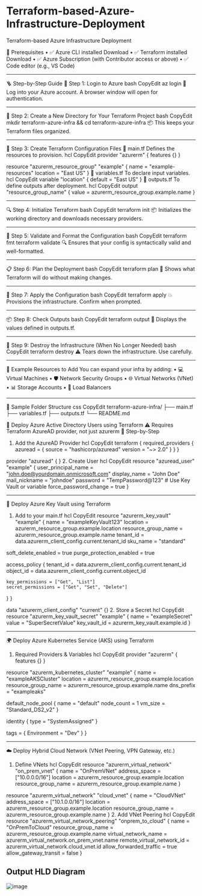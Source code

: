 # Terraform-based-Azure-Infrastructure-Deployment
Terraform-based Azure Infrastructure Deployment 

🧰 Prerequisites
•	✅ Azure CLI installed Download
•	✅ Terraform installed Download
•	✅ Azure Subscription (with Contributor access or above)
•	✅ Code editor (e.g., VS Code)
________________________________________
🪜 Step-by-Step Guide
🧾 Step 1: Login to Azure
bash
CopyEdit
az login
🔐 Log into your Azure account. A browser window will open for authentication.
________________________________________
📁 Step 2: Create a New Directory for Your Terraform Project
bash
CopyEdit
mkdir terraform-azure-infra && cd terraform-azure-infra
📦 This keeps your Terraform files organized.
________________________________________
📄 Step 3: Create Terraform Configuration Files
🔹 main.tf
Defines the resources to provision.
hcl
CopyEdit
provider "azurerm" {
  features {}
}

resource "azurerm_resource_group" "example" {
  name     = "example-resources"
  location = "East US"
}
🔹 variables.tf
To declare input variables.
hcl
CopyEdit
variable "location" {
  default = "East US"
}
🔹 outputs.tf
To define outputs after deployment.
hcl
CopyEdit
output "resource_group_name" {
  value = azurerm_resource_group.example.name
}
________________________________________
🔍 Step 4: Initialize Terraform
bash
CopyEdit
terraform init
📦 Initializes the working directory and downloads necessary providers.
________________________________________
📝 Step 5: Validate and Format the Configuration
bash
CopyEdit
terraform fmt
terraform validate
🔍 Ensures that your config is syntactically valid and well-formatted.
________________________________________
📋 Step 6: Plan the Deployment
bash
CopyEdit
terraform plan
🔎 Shows what Terraform will do without making changes.
________________________________________
🚀 Step 7: Apply the Configuration
bash
CopyEdit
terraform apply
💥 Provisions the infrastructure. Confirm when prompted.
________________________________________
📦 Step 8: Check Outputs
bash
CopyEdit
terraform output
📄 Displays the values defined in outputs.tf.
________________________________________
🧹 Step 9: Destroy the Infrastructure (When No Longer Needed)
bash
CopyEdit
terraform destroy
⚠️ Tears down the infrastructure. Use carefully.
________________________________________
📘 Example Resources to Add
You can expand your infra by adding:
•	💻 Virtual Machines
•	🛡️ Network Security Groups
•	🌐 Virtual Networks (VNet)
•	📊 Storage Accounts
•	🔄 Load Balancers
________________________________________
📁 Sample Folder Structure
css
CopyEdit
terraform-azure-infra/
├── main.tf
├── variables.tf
├── outputs.tf
└── README.md

👥 Deploy Azure Active Directory Users using Terraform
⚠️ Requires Terraform AzureAD provider, not just azurerm
📄 Step-by-Step
1.	Add the AzureAD Provider
hcl
CopyEdit
terraform {
  required_providers {
    azuread = {
      source  = "hashicorp/azuread"
      version = "~> 2.0"
    }
  }
}

provider "azuread" {
}
2.	Create User
hcl
CopyEdit
resource "azuread_user" "example" {
  user_principal_name = "john.doe@yourdomain.onmicrosoft.com"
  display_name        = "John Doe"
  mail_nickname       = "johndoe"
  password            = "TempPassword@123"  # Use Key Vault or variable
  force_password_change = true
}
________________________________________
🔐 Deploy Azure Key Vault using Terraform
1.	Add to your main.tf
hcl
CopyEdit
resource "azurerm_key_vault" "example" {
  name                        = "exampleKeyVault123"
  location                    = azurerm_resource_group.example.location
  resource_group_name         = azurerm_resource_group.example.name
  tenant_id                   = data.azurerm_client_config.current.tenant_id
  sku_name                    = "standard"

  soft_delete_enabled         = true
  purge_protection_enabled    = true

  access_policy {
    tenant_id = data.azurerm_client_config.current.tenant_id
    object_id = data.azurerm_client_config.current.object_id

    key_permissions = ["Get", "List"]
    secret_permissions = ["Get", "Set", "Delete"]
  }
}

data "azurerm_client_config" "current" {}
2.	Store a Secret
hcl
CopyEdit
resource "azurerm_key_vault_secret" "example" {
  name         = "exampleSecret"
  value        = "SuperSecretValue"
  key_vault_id = azurerm_key_vault.example.id
}
________________________________________
🌍 Deploy Azure Kubernetes Service (AKS) using Terraform
1.	Required Providers & Variables
hcl
CopyEdit
provider "azurerm" {
  features {}
}

resource "azurerm_kubernetes_cluster" "example" {
  name                = "exampleAKSCluster"
  location            = azurerm_resource_group.example.location
  resource_group_name = azurerm_resource_group.example.name
  dns_prefix          = "exampleaks"

  default_node_pool {
    name       = "default"
    node_count = 1
    vm_size    = "Standard_DS2_v2"
  }

  identity {
    type = "SystemAssigned"
  }

  tags = {
    Environment = "Dev"
  }
}
________________________________________
☁️ Deploy Hybrid Cloud Network (VNet Peering, VPN Gateway, etc.)
1.	Define VNets
hcl
CopyEdit
resource "azurerm_virtual_network" "on_prem_vnet" {
  name                = "OnPremVNet"
  address_space       = ["10.0.0.0/16"]
  location            = azurerm_resource_group.example.location
  resource_group_name = azurerm_resource_group.example.name
}

resource "azurerm_virtual_network" "cloud_vnet" {
  name                = "CloudVNet"
  address_space       = ["10.1.0.0/16"]
  location            = azurerm_resource_group.example.location
  resource_group_name = azurerm_resource_group.example.name
}
2.	Add VNet Peering
hcl
CopyEdit
resource "azurerm_virtual_network_peering" "onprem_to_cloud" {
  name                      = "OnPremToCloud"
  resource_group_name       = azurerm_resource_group.example.name
  virtual_network_name      = azurerm_virtual_network.on_prem_vnet.name
  remote_virtual_network_id = azurerm_virtual_network.cloud_vnet.id
  allow_forwarded_traffic   = true
  allow_gateway_transit     = false
}


## Output HLD Diagram 

![image](https://github.com/user-attachments/assets/19a0b79b-2eec-4f86-ba41-f9c6bb664ebf)


